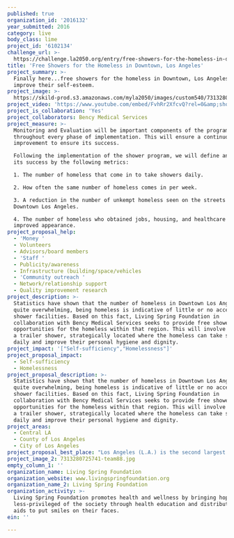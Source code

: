 ```yaml
---
published: true
organization_id: '2016132'
year_submitted: 2016
category: live
body_class: lime
project_id: '6102134'
challenge_url: >-
  https://challenge.la2050.org/entry/free-showers-for-the-homeless-in-downtown-los-angeles
title: 'Free Showers for the Homeless in Downtown, Los Angeles'
project_summary: >-
  Finally here...free showers for the homeless in Downtown, Los Angeles to
  improve their self-esteem.
project_image: >-
  https://skild-prod.s3.amazonaws.com/myla2050/images/custom540/7313280725741-team88.jpg
project_video: 'https://www.youtube.com/embed/FvhRr2XfcvQ?rel=0&amp;showinfo=0'
project_is_collaboration: 'Yes'
project_collaborators: Bency Medical Services
project_measure: >-
  Monitoring and Evaluation will be important components of the program
  throughout every phase of implementation. This will ensure a continuous
  improvement to ensure its success. 

  Following the implementation of the shower program, we will define and measure
  its success by the following metrics:

  1. The number of homeless that come in to take showers daily.

  2. How often the same number of homeless comes in per week.

  3. A reduction in the number of unkempt homeless seen on the streets of
  Downtown Los Angeles. 

  4. The number of homeless who obtained jobs, housing, and healthcare through
  improved appearance.
project_proposal_help:
  - 'Money '
  - Volunteers
  - Advisors/board members
  - 'Staff '
  - Publicity/awareness
  - Infrastructure (building/space/vehicles
  - 'Community outreach '
  - Network/relationship support
  - Quality improvement research
project_description: >-
  Statistics have shown that the number of homeless in Downtown Los Angeles is
  quite overwhelming, being homeless is indicative of little or no access to
  shower facilities. Based on this fact, Living Spring Foundation in
  collaboration with Bency Medical Services seeks to provide free shower
  opportunities for the homeless within that region. This will involve providing
  a trailer shower, strategically located where the homeless can take showers
  daily and improve their personal hygiene and dignity.
project_impact: '["Self-sufficiency","Homelessness"]'
project_proposal_impact:
  - Self-sufficiency
  - Homelessness
project_proposal_description: >-
  Statistics have shown that the number of homeless in Downtown Los Angeles is
  quite overwhelming, being homeless is indicative of little or no access to
  shower facilities. Based on this fact, Living Spring Foundation in
  collaboration with Bency Medical Services seeks to provide free shower
  opportunities for the homeless within that region. This will involve providing
  a trailer shower, strategically located where the homeless can take showers
  daily and improve their personal hygiene and dignity.
project_areas:
  - Central LA
  - County of Los Angeles
  - City of Los Angeles
project_proposal_best_place: "Los Angeles (L.A.) is the second largest city in the United States, it a great tourist destination, however, it is known for its high population of homeless. This is due to various factors, which has left people on the streets, homeless, without access to adequate services, showers inclusive. Recent studies have shown a marked increase in the number of homeless in L.A., with over 10,000 in the Downtown area of Los Angeles, and over 6,000 veterans. These homeless are seen on the streets, night and day, most times looking unkempt. In spite of their possession of clean clothing, without a proper shower, the effect is all but negated. \n\nWhile the city of Los Angeles strives to be the best place to live, through the humanitarian services of the city and other organizations, providing food, shelter, healthcare, and more, to this group, there is a gap in the attention to their personal hygiene. In view of this, Living Spring Foundation, which is aimed at bringing hope to the less-privileged seeks to embark upon this program, which is providing free showers starting in Downtown L.A. This activity will buttress the other humanitarian services and further contribute towards making L.A. the best place to live. \n\nIf Living Spring Foundation is granted this award for the implementation of the shower program, we will offer warm and cool baths, encouraging the homeless to come at least twice a week to daily. Thus, making L.A. a better place to play, a better place to connect, and a better place to live. \nSome of the benefits to the homeless include:\n-\tImproved hygiene. \n-\tImproved self-esteem and dignity.\n-       The homeless will be happy with themselves.\n-\tBetter positioning for access to job, healthcare, housing, and food.\n-\tImproved relationship with city officials, police inclusive.\nThe benefits of this project cannot be over-emphasized; as it not only affects the homeless, but also the city of L.A., thus making L.A. the best place to live, play and connect."
project_image_2: 7313280725741-team88.jpg
empty_column_1: ''
organization_name: Living Spring Foundation
organization_website: www.livingspringfoundation.org
organization_name_2: Living Spring Foundation
organization_activity: >-
  Living Spring Foundation promotes health and wellness by bringing hope to the
  less-privileged of the society through health education and distribution of
  aids to put smiles on their faces.
ein: ''

---
```


